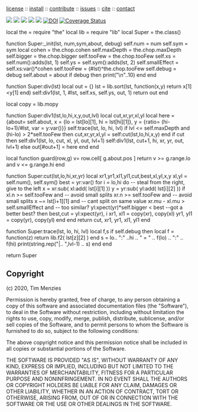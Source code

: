 <p> <a
href="https://github.com/sehero/lua/blob/master/LICENSE">license</a> :: <a
href="https://github.com/sehero/lua/blob/master/INSTALL.md#top">install</a> :: <a
href="https://github.com/sehero/lua/blob/master/CODE_OF_CONDUCT.md#top">contribute</a> :: <a
href="https://github.com/sehero/lua/issues">issues</a> :: <a
href="https://github.com/sehero/lua/blob/master/CITATION.md#top">cite</a> :: <a
href="https://github.com/sehero/lua/blob/master/CONTACT.md#top">contact</a> </p><p> 
<img src="https://img.shields.io/badge/license-mit-red">   
<img src="https://img.shields.io/badge/language-lua-orange">    
<img src="https://img.shields.io/badge/purpose-ai,se-blueviolet">
<img src="https://img.shields.io/badge/platform-mac,*nux-informational">
<a href="https://travis-ci.org/github/sehero/lua"><img 
src="https://travis-ci.org/sehero/lua.svg?branch=master"></a>
<a href="https://zenodo.org/badge/latestdoi/263210595"><img src="https://zenodo.org/badge/263210595.svg" alt="DOI"></a>
<a href='https://coveralls.io/github/sehero/lua?branch=master'><img src='https://coveralls.io/repos/github/sehero/lua/badge.svg?branch=master' alt='Coverage Status' /></a></p>

local the   = require "the"
local lib   = require "lib"
local Super = the.class()

function Super:_init(lst, num,sym,about, debug)
  self.num         = num
  self.sym         = sym
  local cohen      = the.chop.cohen
  self.maxDepth    = the.chop.maxDepth
  self.bigger      = the.chop.bigger
  self.tooFew      = the.chop.tooFew
  self.xs          = self.num():adds(lst, 1) 
  self.ys          = self.sym():adds(lst, 2)
  self.smallEffect = self.xs:var()*cohen
  self.tooFew      = (#lst)^the.chop.tooFew 
  self.debug       = debug
  self.about       = about
  if debug then print("\n"..10) end
end

function Super:div(lst)
  local out = {}
  lst = lib.sort(lst, function(x,y) return x[1]<y[1] end)
  self:div1(lst, 1, #lst, self.xs, self.ys, out, 1)
  return out
end

local copy = lib.mopy

function Super:div1(lst,lo,hi,x,y,out,lvl)
  local cut,xr,yr,xl,yl
  local here = {about= self.about,
                x    = {lo   = lst[lo][1], 
                        hi   = lst[hi][1]},
                y    = {ratio= (hi-lo+1)/#lst,
                        var  = y:var()}} 
  self:trace(lst, lo, hi, lvl)
  if lvl <= self.maxDepth and 
     (hi-lo) > 2*self.tooFew 
  then
     cut,xr,yr,xl,yl = self:cut(lst,lo,hi,x,y)
  end
  if cut then
     self:div1(lst,    lo, cut, xl, yl, out, lvl+1)
     self:div1(lst, cut+1,  hi, xr, yr, out, lvl+1) 
  else
     out[#out+1] = here end
end

local function guard(row,g)
   v= row.cell[ g.about.pos ]
   return v >= g.range.lo and v <= g.range.hi 
end

function Super:cut(lst,lo,hi,xr,yr)
  local xr1,yr1,xl1,yl1,cut,best,xl,yl,x,y
  xl,yl = self.num(), self.sym() 
  best  = yr:var()
  for i = lo,hi do
    -- steal from the right, give to the left
    x = xr:sub( xl:add( lst[i][1] ))
    y = yr:sub( yl:add( lst[i][2] ))
    if xl.n >= self.tooFew and -- avoid small splits
       xr.n >= self.tooFew and -- avoid small splits 
       x ~= lst[i+1][1]    and -- cant split on same value
       xr.mu - xl.mu > self.smallEffect and -- too similar?
       yl:xpect(yr)*self.bigger < best --got a better best?
    then
       best,cut = yl:xpect(yr), i
       xr1, xl1 = copy(xr), copy(xl)
       yr1, yl1 = copy(yr), copy(yl) 
    end 
  end 
  return cut, xr1, yr1, xl1, yl1
end

function Super:trace(lst, lo, hi, lvl)
  local f,s
  if self.debug then
    local f = function(z) return lib.f2( lst[z][2] ) end
    s = lo.. ":" ..hi .. " = " .. f(lo) .. ":" .. f(hi)
    print(string.rep("|.. ",lvl-1) ..  s) end
end

return Super

## Copyright

(c) 2020, Tim Menzies

Permission is hereby granted, free of charge, to any person obtaining a copy
of this software and associated documentation files (the "Software"), to deal
in the Software without restriction, including without limitation the rights
to use, copy, modify, merge, publish, distribute, sublicense, and/or sell
copies of the Software, and to permit persons to whom the Software is
furnished to do so, subject to the following conditions:

The above copyright notice and this permission notice shall be included in all
copies or substantial portions of the Software.

THE SOFTWARE IS PROVIDED "AS IS", WITHOUT WARRANTY OF ANY KIND, EXPRESS OR
IMPLIED, INCLUDING BUT NOT LIMITED TO THE WARRANTIES OF MERCHANTABILITY,
FITNESS FOR A PARTICULAR PURPOSE AND NONINFRINGEMENT. IN NO EVENT SHALL THE
AUTHORS OR COPYRIGHT HOLDERS BE LIABLE FOR ANY CLAIM, DAMAGES OR OTHER
LIABILITY, WHETHER IN AN ACTION OF CONTRACT, TORT OR OTHERWISE, ARISING FROM,
OUT OF OR IN CONNECTION WITH THE SOFTWARE OR THE USE OR OTHER DEALINGS IN THE
SOFTWARE.

